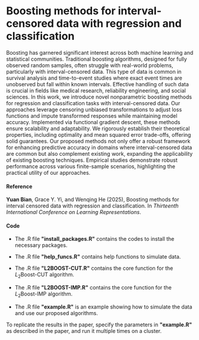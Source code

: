 # Boosting methods for interval-censored data with regression and classification

Boosting has garnered significant interest across both machine learning and statistical communities. Traditional boosting algorithms, designed for fully observed random samples, often struggle with real-world problems, particularly with interval-censored data. This type of data is common in survival analysis and time-to-event studies where exact event times are unobserved but fall within known intervals. Effective handling of such data is crucial in fields like medical research, reliability engineering, and social sciences. In this work, we introduce novel nonparametric boosting methods for regression and classification tasks with interval-censored data. Our approaches leverage censoring unbiased transformations to adjust loss functions and impute transformed responses while maintaining model accuracy. Implemented via functional gradient descent, these methods ensure scalability and adaptability. We rigorously establish their theoretical properties, including optimality and mean squared error trade-offs, offering solid guarantees. Our proposed methods not only offer a robust framework for enhancing predictive accuracy in domains where interval-censored data are common but also complement existing work, expanding the applicability of existing boosting techniques. Empirical studies demonstrate robust performance across various finite-sample scenarios, highlighting the practical utility of our approaches.

#### Reference

**Yuan Bian**, Grace Y. Yi, and Wenqing He (2025), Boosting methods for interval censored data with regression and classification. In *Thirteenth International Conference on Learning Representations*.

#### Code

* The .R file **"install_packages.R"** contains the codes to install the necessary packages.

* The .R file **"help_funcs.R"** contains help functions to simulate data.

* The .R file **"L2BOOST-CUT.R"** contains the core function for the $L_2$Boost-CUT algorithm.

* The .R file **"L2BOOST-IMP.R"** contains the core function for the $L_2$Boost-IMP algorithm.

* The .R file **"example.R"** is an example showing how to simulate the data and use our proposed algorithms.

To replicate the results in the paper, specify the parameters in **"example.R"** as described in the paper, and run it multiple times on a cluster.
